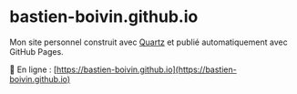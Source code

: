 # bastien-boivin.github.io

Mon site personnel construit avec [Quartz](https://quartz.jzhao.xyz) et publié automatiquement avec GitHub Pages.

📍 En ligne : [https://bastien-boivin.github.io](https://bastien-boivin.github.io)

